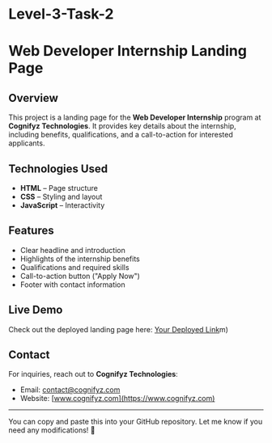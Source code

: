 # Level-3-Task-2

# Web Developer Internship Landing Page

## Overview  
This project is a landing page for the **Web Developer Internship** program at **Cognifyz Technologies**. It provides key details about the internship, including benefits, qualifications, and a call-to-action for interested applicants.

## Technologies Used  
- **HTML** – Page structure  
- **CSS** – Styling and layout  
- **JavaScript** – Interactivity  

## Features  
- Clear headline and introduction  
- Highlights of the internship benefits  
- Qualifications and required skills  
- Call-to-action button ("Apply Now")  
- Footer with contact information  

## Live Demo  
Check out the deployed landing page here: [Your Deployed Link](https://effervescent-mochi-a0f9b3.netlify.app/)m)

## Contact  
For inquiries, reach out to **Cognifyz Technologies**:  
- Email: [contact@cognifyz.com](mailto:contact@cognifyz.com)  
- Website: [www.cognifyz.com](https://www.cognifyz.com)  

---

You can copy and paste this into your GitHub repository. Let me know if you need any modifications! 🚀  
